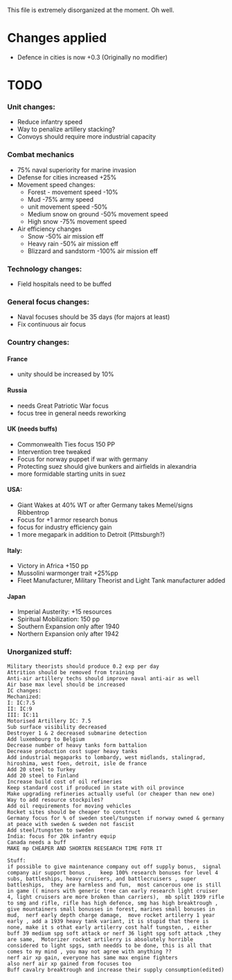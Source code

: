 This file is extremely disorganized at the moment. Oh well.

# Changes applied

* Defence in cities is now +0.3 (Originally no modifier)

# TODO

### Unit changes:
* Reduce infantry speed
* Way to penalize artillery stacking?
* Convoys should require more industrial capacity

### Combat mechanics
* 75% naval superiority for marine invasion
* Defense for cities increased +25%
* Movement speed changes:
	* Forest - movement speed -10%
	* Mud -75% army speed
	* unit movement speed -50%
	* Medium snow on ground -50% movement speed
	* High snow -75% movement speed
* Air efficiency changes
	* Snow -50% air mission eff
	* Heavy rain -50% air mission eff
	* Blizzard and sandstorm -100% air mission eff

### Technology changes:
* Field hospitals need to be buffed

### General focus changes:
* Naval focuses should be 35 days (for majors at least)
* Fix continuous air focus

### Country changes:
#### France
* unity should be increased by 10%
#### Russia
* needs Great Patriotic War focus
* focus tree in general needs reworking
#### UK (needs buffs)
* Commonwealth Ties focus 150 PP
* Intervention tree tweaked
* Focus for norway puppet if war with germany
* Protecting suez should give bunkers and airfields in alexandria
* more formidable starting units in suez
#### USA: 
* Giant Wakes at 40% WT or after Germany takes Memel/signs Ribbentrop
* Focus for +1 armor research bonus
* focus for industry efficiency gain
* 1 more megapark in addition to Detroit (Pittsburgh?)
#### Italy:
* Victory in Africa +150 pp
* Mussolini warmonger trait +25%pp
* Fleet Manufacturer, Military Theorist and Light Tank manufacturer added
#### Japan
* Imperial Austerity: +15 resources
* Spiritual Mobilization: 150 pp
* Southern Expansion only after 1940
* Northern Expansion only after 1942


### Unorganized stuff:
```Training troops should not produce exp
Military theorists should produce 0.2 exp per day
Attrition should be removed from training
Anti-air artillery techs should improve naval anti-air as well
Air base max level should be increased
IC changes: 
Mechanized:
I: IC:7.5
II: IC:9
III: IC:11
Motorised Artillery IC: 7.5
Sub surface visibility decreased
Destroyer 1 & 2 decreased submarine detection
Add luxembourg to Belgium
Decrease number of heavy tanks form battalion
Decrease production cost super heavy tanks
Add industrial megaparks to lombardy, west midlands, stalingrad, hiroshima, west foen, detroit, isle de france
Add 20 steel to Turkey
Add 20 steel to Finland
Increase build cost of oil refineries
Keep standard cost if produced in state with oil province
Make upgrading refineries actually useful (or cheaper than new one)
Way to add resource stockpiles?
Add oil requirements for moving vehicles
Rocket sites should be cheaper to construct
Germany focus for % of sweden steel/tungsten if norway owned & germany at peace with sweden & sweden not fascist
Add steel/tungsten to sweden
India: focus for 20k infantry equip
Canada needs a buff
MAKE mp CHEAPER AND SHORTEN REESEARCH TIME FOTR IT

Stuff:
if possible to give maintenance company out off supply bonus,  signal company air support bonus ,   keep 100% research bonuses for level 4 subs, battleships, heavy cruisers, and battlecruisers , super battleships,  they are harmless and fun,  most cancerous one is still in game (( minors with generic tree can early research light cruiser 4, light cruisers are more broken than carriers),  mb split 1939 rifle to smg and rifle, rifle has high defence, smg has high breaktrough , give mountainers small bonusses in forest, marines small bonuses in mud,  nerf early depth charge damage,  move rocket artilerry 1 year early , add a 1939 heavy tank variant, it is stupid that there is none, make it s othat early artilerry cost half tungsten, , either buff 39 medium spg soft attack or nerf 36 light spg soft attack ,they are same,  Motorizer rocket artilerry is absolutely horrible considered to light spgs, smth needds to be done, this is all that comes to my mind , you may not agree with anything ??
nerf air xp gain, everyone has same max engine fighters
also nerf air xp gained from focuses too
Buff cavalry breaktrough and increase their supply consumption(edited)